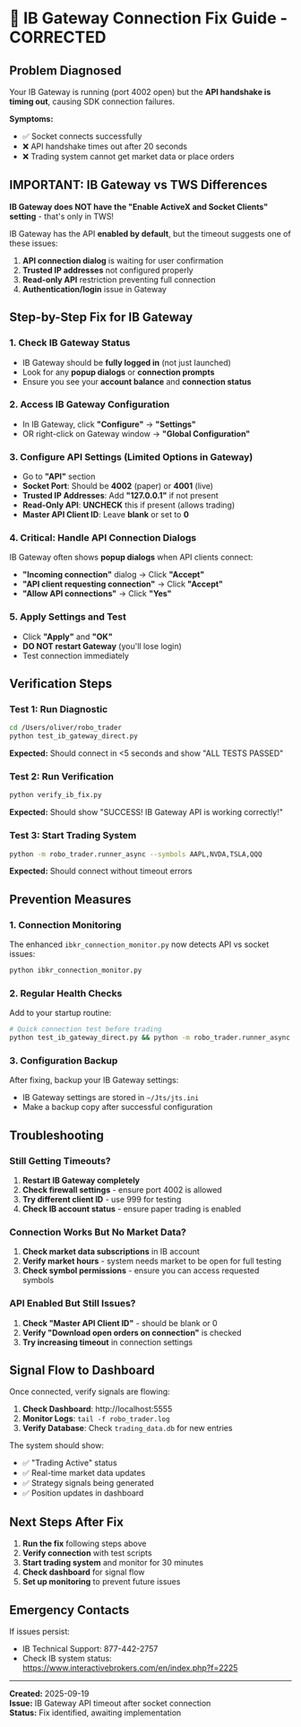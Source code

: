 # 🔧 IB Gateway Connection Fix Guide - CORRECTED

## **Problem Diagnosed**
Your IB Gateway is running (port 4002 open) but the **API handshake is timing out**, causing SDK connection failures.

**Symptoms:**
- ✅ Socket connects successfully
- ❌ API handshake times out after 20 seconds
- ❌ Trading system cannot get market data or place orders

## **IMPORTANT: IB Gateway vs TWS Differences**
**IB Gateway does NOT have the "Enable ActiveX and Socket Clients" setting** - that's only in TWS!

IB Gateway has the API **enabled by default**, but the timeout suggests one of these issues:
1. **API connection dialog** is waiting for user confirmation
2. **Trusted IP addresses** not configured properly
3. **Read-only API** restriction preventing full connection
4. **Authentication/login** issue in Gateway

## **Step-by-Step Fix for IB Gateway**

### 1. **Check IB Gateway Status**
- IB Gateway should be **fully logged in** (not just launched)
- Look for any **popup dialogs** or **connection prompts**
- Ensure you see your **account balance** and **connection status**

### 2. **Access IB Gateway Configuration**
- In IB Gateway, click **"Configure"** → **"Settings"**
- OR right-click on Gateway window → **"Global Configuration"**

### 3. **Configure API Settings (Limited Options in Gateway)**
- Go to **"API"** section
- **Socket Port**: Should be **4002** (paper) or **4001** (live)
- **Trusted IP Addresses**: Add **"127.0.0.1"** if not present
- **Read-Only API**: **UNCHECK** this if present (allows trading)
- **Master API Client ID**: Leave **blank** or set to **0**

### 4. **Critical: Handle API Connection Dialogs**
IB Gateway often shows **popup dialogs** when API clients connect:
- **"Incoming connection"** dialog → Click **"Accept"**
- **"API client requesting connection"** → Click **"Accept"**
- **"Allow API connections"** → Click **"Yes"**

### 5. **Apply Settings and Test**
- Click **"Apply"** and **"OK"**
- **DO NOT restart Gateway** (you'll lose login)
- Test connection immediately

## **Verification Steps**

### Test 1: Run Diagnostic
```bash
cd /Users/oliver/robo_trader
python test_ib_gateway_direct.py
```
**Expected:** Should connect in <5 seconds and show "ALL TESTS PASSED"

### Test 2: Run Verification
```bash
python verify_ib_fix.py
```
**Expected:** Should show "SUCCESS! IB Gateway API is working correctly!"

### Test 3: Start Trading System
```bash
python -m robo_trader.runner_async --symbols AAPL,NVDA,TSLA,QQQ
```
**Expected:** Should connect without timeout errors

## **Prevention Measures**

### 1. **Connection Monitoring**
The enhanced `ibkr_connection_monitor.py` now detects API vs socket issues:
```bash
python ibkr_connection_monitor.py
```

### 2. **Regular Health Checks**
Add to your startup routine:
```bash
# Quick connection test before trading
python test_ib_gateway_direct.py && python -m robo_trader.runner_async
```

### 3. **Configuration Backup**
After fixing, backup your IB Gateway settings:
- IB Gateway settings are stored in `~/Jts/jts.ini`
- Make a backup copy after successful configuration

## **Troubleshooting**

### Still Getting Timeouts?
1. **Restart IB Gateway completely**
2. **Check firewall settings** - ensure port 4002 is allowed
3. **Try different client ID** - use 999 for testing
4. **Check IB account status** - ensure paper trading is enabled

### Connection Works But No Market Data?
1. **Check market data subscriptions** in IB account
2. **Verify market hours** - system needs market to be open for full testing
3. **Check symbol permissions** - ensure you can access requested symbols

### API Enabled But Still Issues?
1. **Check "Master API Client ID"** - should be blank or 0
2. **Verify "Download open orders on connection"** is checked
3. **Try increasing timeout** in connection settings

## **Signal Flow to Dashboard**

Once connected, verify signals are flowing:

1. **Check Dashboard**: http://localhost:5555
2. **Monitor Logs**: `tail -f robo_trader.log`
3. **Verify Database**: Check `trading_data.db` for new entries

The system should show:
- ✅ "Trading Active" status
- ✅ Real-time market data updates  
- ✅ Strategy signals being generated
- ✅ Position updates in dashboard

## **Next Steps After Fix**

1. **Run the fix** following steps above
2. **Verify connection** with test scripts
3. **Start trading system** and monitor for 30 minutes
4. **Check dashboard** for signal flow
5. **Set up monitoring** to prevent future issues

## **Emergency Contacts**
If issues persist:
- IB Technical Support: 877-442-2757
- Check IB system status: https://www.interactivebrokers.com/en/index.php?f=2225

---
**Created:** 2025-09-19  
**Issue:** IB Gateway API timeout after socket connection  
**Status:** Fix identified, awaiting implementation
